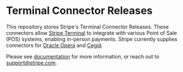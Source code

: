 # Terminal Connector Releases

This repository stores Stripe's Terminal Connector Releases. These connectors allow [Stripe Terminal](https://docs.stripe.com/terminal) to integrate with various Point of Sale (POS) systems, enabling in-person payments. Stripe currently supplies connectors for [Oracle Opera](https://docs.corp.stripe.com/connectors/oracle/opera/overview) and [Cegid](https://docs.corp.stripe.com/connectors/cegid/overview). 


Please see [documentation](https://docs.corp.stripe.com/connectors#in-person) for more information, or reach out to support@stripe.com.
